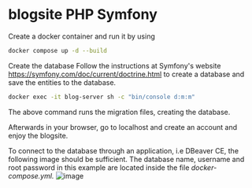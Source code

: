 # blogsite PHP Symfony
Create a docker container and run it by using

```bash
docker compose up -d --build
```

Create the database
Follow the instructions at Symfony's website https://symfony.com/doc/current/doctrine.html to create a database and save the entities to the database.

```bash
docker exec -it blog-server sh -c "bin/console d:m:m"
```

The above command runs the migration files, creating the database.

Afterwards in your browser, go to localhost and create an account and enjoy the blogsite.

To connect to the database through an application, i.e DBeaver CE, the following image should be sufficient. The database name, username and root password in this example are located inside the file _docker-compose.yml._ 
![image](https://user-images.githubusercontent.com/83977384/188494939-e3805fd5-c1fa-42f9-8445-bb6a74d353e0.png)
